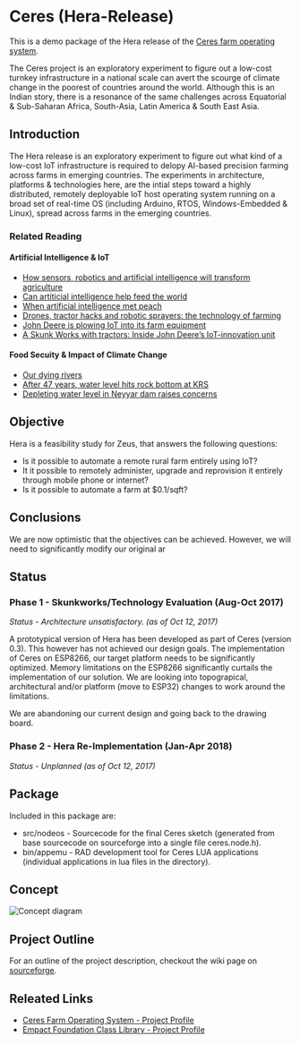 # Ceres (Hera-Release)
This is a demo package of the Hera release of the [Ceres farm operating system](https://www.openhub.net/p/ceres-os). 

The Ceres project is an exploratory experiment to figure out a low-cost turnkey infrastructure in a national scale can avert the scourge of climate change in the poorest of countries around the world. Although this is an Indian story, there is a resonance of the same challenges across Equatorial & Sub-Saharan Africa, South-Asia, Latin America & South East Asia.

## Introduction
The Hera release is an exploratory experiment to figure out what kind of a low-cost IoT infrastructure is required to delopy AI-based precision farming across farms in emerging countries. The experiments in architecture, platforms & technologies here, are the intial steps toward a highly distributed, remotely deployable IoT host operating system running on a broad set of real-time OS (including Arduino, RTOS, Windows-Embedded & Linux), spread across farms in the emerging countries.

### Related Reading
#### Artificial Intelligence & IoT
* [How sensors, robotics and artificial intelligence will transform agriculture](https://www.forbes.com/sites/jenniferhicks/2017/03/19/how-sensors-robotics-and-artificial-intelligence-will-transform-agriculture/#631a05cf384b)
* [Can artiticial intelligence help feed the world](https://www.forbes.com/sites/themixingbowl/2017/09/05/can-artificial-intelligence-help-feed-the-world/#296b806c46db)
* [When artificial intelligence met peach](www.bbc.co.uk/news/world-asia-china-41479282)
* [Drones, tractor hacks and robotic sprayers: the technology of farming](www.cbc.ca/news/technology/farming-technology-advances-1.4290569)
* [John Deere is plowing IoT into its farm equipment](https://www.networkworld.com/article/3071340/internet-of-things/john-deere-is-plowing-iot-into-its-farm-equipment.html)
* [A Skunk Works with tractors: Inside John Deere’s IoT-innovation unit](https://www.networkworld.com/article/3198744/internet-of-things/a-skunk-works-with-tractors-inside-john-deere-s-high-tech-iot-innovation-unit.html)

#### Food Secuity & Impact of Climate Change
* [Our dying rivers](http://isha.sadhguru.org/rally-for-rivers/our-dying-rivers/)
* [After 47 years, water level hits rock bottom at KRS](http://m.deccanherald.com/articles.php?name=http%3A%2F%2Fwww.deccanherald.com%2Fcontent%2F572645%2Fafter-47-years-water-level.html)
* [Depleting water level in Neyyar dam raises concerns](https://timesofindia.indiatimes.com/city/thiruvananthapuram/Depleting-water-level-in-Neyyar-dam-raises-concern/articleshow/56262674.cms)

## Objective
Hera is a feasibility study for Zeus, that answers the following questions:
* Is it possible to automate a remote rural farm entirely using IoT?
* It it possible to remotely administer, upgrade and reprovision it entirely through mobile phone or internet?
* Is it possible to automate a farm at $0.1/sqft?

## Conclusions
We are now optimistic that the objectives can be achieved. However, we will need to significantly modify our original ar

## Status
### Phase 1 - Skunkworks/Technology Evaluation (Aug-Oct 2017)

*Status - Architecture unsatisfactory. (as of Oct 12, 2017)*

A prototypical version of Hera has been developed as part of Ceres (version 0.3). This however has not achieved our design goals. The implementation of Ceres on ESP8266, our target platform needs to be significantly optimized. Memory limitations on the ESP8266 significantly curtails the implementation of our solution. We are looking into topograpical, architectural and/or platform (move to ESP32) changes to work around the limitations. 

We are abandoning our current design and going back to the drawing board.

### Phase 2 - Hera Re-Implementation (Jan-Apr 2018)

*Status - Unplanned (as of Oct 12, 2017)* 

## Package
Included in this package are: 
* src/nodeos - Sourcecode for the final Ceres sketch (generated from base sourcecode on sourceforge into a single file ceres.node.h). 
* bin/appemu - RAD development tool for Ceres LUA applications (individual applications in lua files in the directory).

## Concept 
![Concept diagram](https://ceres-os.sourceforge.io/docs/releases/images/Concept-Diagram-small.png)

## Project Outline
For an outline of the project description, checkout the wiki page on [sourceforge](https://sourceforge.net/p/ceres-os/wiki/Home/).



## Releated Links
* [Ceres Farm Operating System - Project Profile](https://www.openhub.net/p/ceres-os)
* [Empact Foundation Class Library - Project Profile](https://www.openhub.net/p/empact)


